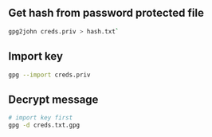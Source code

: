 ## Get hash from password protected file
```bash
gpg2john creds.priv > hash.txt`
```

## Import key
```bash
gpg --import creds.priv
```

## Decrypt message
```bash
# import key first
gpg -d creds.txt.gpg
```